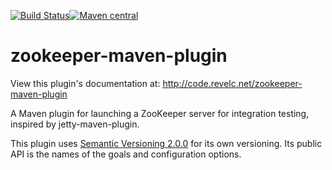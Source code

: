 <!--
  Licensed under the Apache License, Version 2.0 (the "License");
  you may not use this file except in compliance with the License.
  You may obtain a copy of the License at

      http://www.apache.org/licenses/LICENSE-2.0

  Unless required by applicable law or agreed to in writing, software
  distributed under the License is distributed on an "AS IS" BASIS,
  WITHOUT WARRANTIES OR CONDITIONS OF ANY KIND, either express or implied.
  See the License for the specific language governing permissions and
  limitations under the License.
-->

[![Build Status][travis_img]][travis_link][![Maven central][maven_img]][maven_link]

zookeeper-maven-plugin
======================

View this plugin's documentation at:
http://code.revelc.net/zookeeper-maven-plugin

A Maven plugin for launching a ZooKeeper server for integration testing,
inspired by jetty-maven-plugin.

This plugin uses [Semantic Versioning 2.0.0][1] for its own versioning. Its
public API is the names of the goals and configuration options.

[1]: http://semver.org/spec/v2.0.0.html
[travis_img]: https://travis-ci.org/revelc/zookeeper-maven-plugin.svg?branch=master
[travis_link]: https://travis-ci.org/revelc/zookeeper-maven-plugin
[maven_img]: https://maven-badges.herokuapp.com/maven-central/net.revelc.code/zookeeper-maven-plugin/badge.svg
[maven_link]: https://maven-badges.herokuapp.com/maven-central/net.revelc.code/zookeeper-maven-plugin

